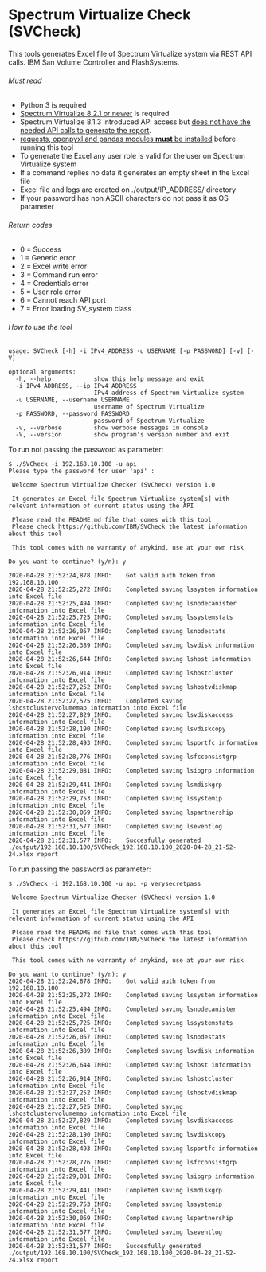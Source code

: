 # Spectrum Virtualize Check (SVCheck)

This tools generates Excel file of Spectrum Virtualize system via REST API calls.
IBM San Volume Controller and FlashSystems.


###### Must read

- Python 3 is required
- [Spectrum Virtualize 8.2.1 or newer](http://www-01.ibm.com/common/ssi/ShowDoc.wss?docURL=/common/ssi/rep_ca/2/897/ENUS218-482/index.html&request_locale=en) is required
- Spectrum Virtualize 8.1.3 introduced API access but [does not have the needed API calls to generate the report](https://github.com/IBM/SVCheck/issues/3).
- [requests, openpyxl and pandas modules **must** be installed](https://github.com/IBM/SVCheck/wiki/How-to-install-the-prerequisites) before running this tool
- To generate the Excel any user role is valid for the user on Spectrum Virtualize system
- If a command replies no data it generates an empty sheet in the Excel file
- Excel file and logs are created on ./output/IP_ADDRESS/ directory
- If your password has non ASCII characters do not pass it as OS parameter



###### Return codes

- 0 = Success
- 1 = Generic error
- 2 = Excel write error
- 3 = Command run error
- 4 = Credentials error
- 5 = User role error
- 6 = Cannot reach API port
- 7 = Error loading SV_system class



###### How to use the tool

```shell
usage: SVCheck [-h] -i IPv4_ADDRESS -u USERNAME [-p PASSWORD] [-v] [-V]

optional arguments:
  -h, --help            show this help message and exit
  -i IPv4_ADDRESS, --ip IPv4_ADDRESS
                        IPv4 address of Spectrum Virtualize system
  -u USERNAME, --username USERNAME
                        username of Spectrum Virtualize
  -p PASSWORD, --password PASSWORD
                        password of Spectrum Virtualize
  -v, --verbose         show verbose messages in console
  -V, --version         show program's version number and exit
```

To run not passing the password as parameter:

```shell
$ ./SVCheck -i 192.168.10.100 -u api
Please type the password for user 'api' :

 Welcome Spectrum Virtualize Checker (SVCheck) version 1.0

 It generates an Excel file Spectrum Virtualize system[s] with relevant information of current status using the API

 Please read the README.md file that comes with this tool
 Please check https://github.com/IBM/SVCheck the latest information about this tool

 This tool comes with no warranty of anykind, use at your own risk

Do you want to continue? (y/n): y

2020-04-28 21:52:24,878 INFO:	 Got valid auth token from 192.168.10.100
2020-04-28 21:52:25,272 INFO:	 Completed saving lssystem information into Excel file
2020-04-28 21:52:25,494 INFO:	 Completed saving lsnodecanister information into Excel file
2020-04-28 21:52:25,725 INFO:	 Completed saving lssystemstats information into Excel file
2020-04-28 21:52:26,057 INFO:	 Completed saving lsnodestats information into Excel file
2020-04-28 21:52:26,389 INFO:	 Completed saving lsvdisk information into Excel file
2020-04-28 21:52:26,644 INFO:	 Completed saving lshost information into Excel file
2020-04-28 21:52:26,914 INFO:	 Completed saving lshostcluster information into Excel file
2020-04-28 21:52:27,252 INFO:	 Completed saving lshostvdiskmap information into Excel file
2020-04-28 21:52:27,525 INFO:	 Completed saving lshostclustervolumemap information into Excel file
2020-04-28 21:52:27,829 INFO:	 Completed saving lsvdiskaccess information into Excel file
2020-04-28 21:52:28,190 INFO:	 Completed saving lsvdiskcopy information into Excel file
2020-04-28 21:52:28,493 INFO:	 Completed saving lsportfc information into Excel file
2020-04-28 21:52:28,776 INFO:	 Completed saving lsfcconsistgrp information into Excel file
2020-04-28 21:52:29,081 INFO:	 Completed saving lsiogrp information into Excel file
2020-04-28 21:52:29,441 INFO:	 Completed saving lsmdiskgrp information into Excel file
2020-04-28 21:52:29,753 INFO:	 Completed saving lssystemip information into Excel file
2020-04-28 21:52:30,069 INFO:	 Completed saving lspartnership information into Excel file
2020-04-28 21:52:31,577 INFO:	 Completed saving lseventlog information into Excel file
2020-04-28 21:52:31,577 INFO:	 Succesfully generated ./output/192.168.10.100/SVCheck_192.168.10.100_2020-04-28_21-52-24.xlsx report
```

To run passing the password as parameter:

```shell
$ ./SVCheck -i 192.168.10.100 -u api -p verysecretpass

 Welcome Spectrum Virtualize Checker (SVCheck) version 1.0

 It generates an Excel file Spectrum Virtualize system[s] with relevant information of current status using the API

 Please read the README.md file that comes with this tool
 Please check https://github.com/IBM/SVCheck the latest information about this tool

 This tool comes with no warranty of anykind, use at your own risk

Do you want to continue? (y/n): y
2020-04-28 21:52:24,878 INFO:	 Got valid auth token from 192.168.10.100
2020-04-28 21:52:25,272 INFO:	 Completed saving lssystem information into Excel file
2020-04-28 21:52:25,494 INFO:	 Completed saving lsnodecanister information into Excel file
2020-04-28 21:52:25,725 INFO:	 Completed saving lssystemstats information into Excel file
2020-04-28 21:52:26,057 INFO:	 Completed saving lsnodestats information into Excel file
2020-04-28 21:52:26,389 INFO:	 Completed saving lsvdisk information into Excel file
2020-04-28 21:52:26,644 INFO:	 Completed saving lshost information into Excel file
2020-04-28 21:52:26,914 INFO:	 Completed saving lshostcluster information into Excel file
2020-04-28 21:52:27,252 INFO:	 Completed saving lshostvdiskmap information into Excel file
2020-04-28 21:52:27,525 INFO:	 Completed saving lshostclustervolumemap information into Excel file
2020-04-28 21:52:27,829 INFO:	 Completed saving lsvdiskaccess information into Excel file
2020-04-28 21:52:28,190 INFO:	 Completed saving lsvdiskcopy information into Excel file
2020-04-28 21:52:28,493 INFO:	 Completed saving lsportfc information into Excel file
2020-04-28 21:52:28,776 INFO:	 Completed saving lsfcconsistgrp information into Excel file
2020-04-28 21:52:29,081 INFO:	 Completed saving lsiogrp information into Excel file
2020-04-28 21:52:29,441 INFO:	 Completed saving lsmdiskgrp information into Excel file
2020-04-28 21:52:29,753 INFO:	 Completed saving lssystemip information into Excel file
2020-04-28 21:52:30,069 INFO:	 Completed saving lspartnership information into Excel file
2020-04-28 21:52:31,577 INFO:	 Completed saving lseventlog information into Excel file
2020-04-28 21:52:31,577 INFO:	 Succesfully generated ./output/192.168.10.100/SVCheck_192.168.10.100_2020-04-28_21-52-24.xlsx report
```
